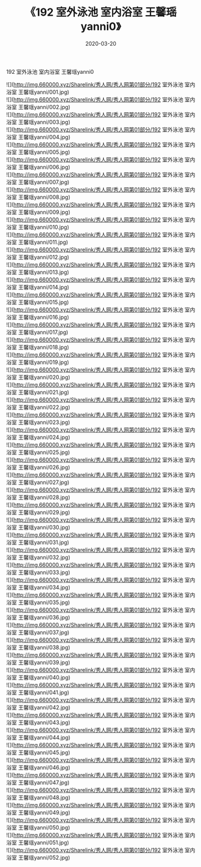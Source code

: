 ﻿---
layout: post
title:  《192 室外泳池 室内浴室 王馨瑶yanni0》
date:   2020-03-20
img: http://img.660000.xyz/Sharelink/秀人网/秀人网第01部分/192 室外泳池 室内浴室 王馨瑶yanni0/000.jpg
categories: [美女, 清纯, 唯美]
---

192 室外泳池 室内浴室 王馨瑶yanni0

  ![](http://img.660000.xyz/Sharelink/秀人网/秀人网第01部分/192 室外泳池 室内浴室 王馨瑶yanni/001.jpg) <br> ![](http://img.660000.xyz/Sharelink/秀人网/秀人网第01部分/192 室外泳池 室内浴室 王馨瑶yanni/002.jpg) <br> ![](http://img.660000.xyz/Sharelink/秀人网/秀人网第01部分/192 室外泳池 室内浴室 王馨瑶yanni/003.jpg) <br> ![](http://img.660000.xyz/Sharelink/秀人网/秀人网第01部分/192 室外泳池 室内浴室 王馨瑶yanni/004.jpg) <br> ![](http://img.660000.xyz/Sharelink/秀人网/秀人网第01部分/192 室外泳池 室内浴室 王馨瑶yanni/005.jpg) <br> ![](http://img.660000.xyz/Sharelink/秀人网/秀人网第01部分/192 室外泳池 室内浴室 王馨瑶yanni/006.jpg) <br> ![](http://img.660000.xyz/Sharelink/秀人网/秀人网第01部分/192 室外泳池 室内浴室 王馨瑶yanni/007.jpg) <br> ![](http://img.660000.xyz/Sharelink/秀人网/秀人网第01部分/192 室外泳池 室内浴室 王馨瑶yanni/008.jpg) <br> ![](http://img.660000.xyz/Sharelink/秀人网/秀人网第01部分/192 室外泳池 室内浴室 王馨瑶yanni/009.jpg) <br> ![](http://img.660000.xyz/Sharelink/秀人网/秀人网第01部分/192 室外泳池 室内浴室 王馨瑶yanni/010.jpg) <br> ![](http://img.660000.xyz/Sharelink/秀人网/秀人网第01部分/192 室外泳池 室内浴室 王馨瑶yanni/011.jpg) <br> ![](http://img.660000.xyz/Sharelink/秀人网/秀人网第01部分/192 室外泳池 室内浴室 王馨瑶yanni/012.jpg) <br> ![](http://img.660000.xyz/Sharelink/秀人网/秀人网第01部分/192 室外泳池 室内浴室 王馨瑶yanni/013.jpg) <br> ![](http://img.660000.xyz/Sharelink/秀人网/秀人网第01部分/192 室外泳池 室内浴室 王馨瑶yanni/014.jpg) <br> ![](http://img.660000.xyz/Sharelink/秀人网/秀人网第01部分/192 室外泳池 室内浴室 王馨瑶yanni/015.jpg) <br> ![](http://img.660000.xyz/Sharelink/秀人网/秀人网第01部分/192 室外泳池 室内浴室 王馨瑶yanni/016.jpg) <br> ![](http://img.660000.xyz/Sharelink/秀人网/秀人网第01部分/192 室外泳池 室内浴室 王馨瑶yanni/017.jpg) <br> ![](http://img.660000.xyz/Sharelink/秀人网/秀人网第01部分/192 室外泳池 室内浴室 王馨瑶yanni/018.jpg) <br> ![](http://img.660000.xyz/Sharelink/秀人网/秀人网第01部分/192 室外泳池 室内浴室 王馨瑶yanni/019.jpg) <br> ![](http://img.660000.xyz/Sharelink/秀人网/秀人网第01部分/192 室外泳池 室内浴室 王馨瑶yanni/020.jpg) <br> ![](http://img.660000.xyz/Sharelink/秀人网/秀人网第01部分/192 室外泳池 室内浴室 王馨瑶yanni/021.jpg) <br> ![](http://img.660000.xyz/Sharelink/秀人网/秀人网第01部分/192 室外泳池 室内浴室 王馨瑶yanni/022.jpg) <br> ![](http://img.660000.xyz/Sharelink/秀人网/秀人网第01部分/192 室外泳池 室内浴室 王馨瑶yanni/023.jpg) <br> ![](http://img.660000.xyz/Sharelink/秀人网/秀人网第01部分/192 室外泳池 室内浴室 王馨瑶yanni/024.jpg) <br> ![](http://img.660000.xyz/Sharelink/秀人网/秀人网第01部分/192 室外泳池 室内浴室 王馨瑶yanni/025.jpg) <br> ![](http://img.660000.xyz/Sharelink/秀人网/秀人网第01部分/192 室外泳池 室内浴室 王馨瑶yanni/026.jpg) <br> ![](http://img.660000.xyz/Sharelink/秀人网/秀人网第01部分/192 室外泳池 室内浴室 王馨瑶yanni/027.jpg) <br> ![](http://img.660000.xyz/Sharelink/秀人网/秀人网第01部分/192 室外泳池 室内浴室 王馨瑶yanni/028.jpg) <br> ![](http://img.660000.xyz/Sharelink/秀人网/秀人网第01部分/192 室外泳池 室内浴室 王馨瑶yanni/029.jpg) <br> ![](http://img.660000.xyz/Sharelink/秀人网/秀人网第01部分/192 室外泳池 室内浴室 王馨瑶yanni/030.jpg) <br> ![](http://img.660000.xyz/Sharelink/秀人网/秀人网第01部分/192 室外泳池 室内浴室 王馨瑶yanni/031.jpg) <br> ![](http://img.660000.xyz/Sharelink/秀人网/秀人网第01部分/192 室外泳池 室内浴室 王馨瑶yanni/032.jpg) <br> ![](http://img.660000.xyz/Sharelink/秀人网/秀人网第01部分/192 室外泳池 室内浴室 王馨瑶yanni/033.jpg) <br> ![](http://img.660000.xyz/Sharelink/秀人网/秀人网第01部分/192 室外泳池 室内浴室 王馨瑶yanni/034.jpg) <br> ![](http://img.660000.xyz/Sharelink/秀人网/秀人网第01部分/192 室外泳池 室内浴室 王馨瑶yanni/035.jpg) <br> ![](http://img.660000.xyz/Sharelink/秀人网/秀人网第01部分/192 室外泳池 室内浴室 王馨瑶yanni/036.jpg) <br> ![](http://img.660000.xyz/Sharelink/秀人网/秀人网第01部分/192 室外泳池 室内浴室 王馨瑶yanni/037.jpg) <br> ![](http://img.660000.xyz/Sharelink/秀人网/秀人网第01部分/192 室外泳池 室内浴室 王馨瑶yanni/038.jpg) <br> ![](http://img.660000.xyz/Sharelink/秀人网/秀人网第01部分/192 室外泳池 室内浴室 王馨瑶yanni/039.jpg) <br> ![](http://img.660000.xyz/Sharelink/秀人网/秀人网第01部分/192 室外泳池 室内浴室 王馨瑶yanni/040.jpg) <br> ![](http://img.660000.xyz/Sharelink/秀人网/秀人网第01部分/192 室外泳池 室内浴室 王馨瑶yanni/041.jpg) <br> ![](http://img.660000.xyz/Sharelink/秀人网/秀人网第01部分/192 室外泳池 室内浴室 王馨瑶yanni/042.jpg) <br> ![](http://img.660000.xyz/Sharelink/秀人网/秀人网第01部分/192 室外泳池 室内浴室 王馨瑶yanni/043.jpg) <br> ![](http://img.660000.xyz/Sharelink/秀人网/秀人网第01部分/192 室外泳池 室内浴室 王馨瑶yanni/044.jpg) <br> ![](http://img.660000.xyz/Sharelink/秀人网/秀人网第01部分/192 室外泳池 室内浴室 王馨瑶yanni/045.jpg) <br> ![](http://img.660000.xyz/Sharelink/秀人网/秀人网第01部分/192 室外泳池 室内浴室 王馨瑶yanni/046.jpg) <br> ![](http://img.660000.xyz/Sharelink/秀人网/秀人网第01部分/192 室外泳池 室内浴室 王馨瑶yanni/047.jpg) <br> ![](http://img.660000.xyz/Sharelink/秀人网/秀人网第01部分/192 室外泳池 室内浴室 王馨瑶yanni/048.jpg) <br> ![](http://img.660000.xyz/Sharelink/秀人网/秀人网第01部分/192 室外泳池 室内浴室 王馨瑶yanni/049.jpg) <br> ![](http://img.660000.xyz/Sharelink/秀人网/秀人网第01部分/192 室外泳池 室内浴室 王馨瑶yanni/050.jpg) <br> ![](http://img.660000.xyz/Sharelink/秀人网/秀人网第01部分/192 室外泳池 室内浴室 王馨瑶yanni/051.jpg) <br> ![](http://img.660000.xyz/Sharelink/秀人网/秀人网第01部分/192 室外泳池 室内浴室 王馨瑶yanni/052.jpg) <br>